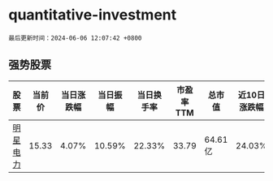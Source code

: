 # quantitative-investment

`最后更新时间：2024-06-06 12:07:42 +0800`

## 强势股票

|股票|当前价|当日涨跌幅|当日振幅|当日换手率|市盈率TTM|总市值|近10日涨跌幅|
|----|----|----|----|----|----|----|----|
|[明星电力](https://xueqiu.com/S/SH600101)|15.33|4.07%|10.59%|22.33%|33.79|64.61亿|24.03%|
